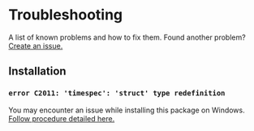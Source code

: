 # Troubleshooting

A list of known problems and how to fix them. Found another problem? [Create an issue.](https://github.com/michaelgira23/swarms/issues/new)

## Installation

### `error C2011: 'timespec': 'struct' type redefinition`

You may encounter an issue while installing this package on Windows. [Follow procedure detailed here.](https://github.com/libusb/libusb/issues/144#issuecomment-269832528)
